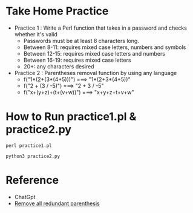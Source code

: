 # Take Home Practice
- Practice 1 : Write a Perl function that takes in a password and checks whether it's valid
  - Passwords must be at least 8 characters long.
  - Between 8-11: requires mixed case letters, numbers and symbols
  - Between 12-15: requires mixed case letters and numbers
  - Between 16-19: requires mixed case letters
  - 20+: any characters desired
- Practice 2 : Parentheses removal function by using any language
  - f("1*(2+(3*(4+5)))") ===> "1*(2+3*(4+5))"
  - f("2 + (3 / -5)") ===> "2 + 3 / -5"
  - f("x+(y+z)+(t+(v+w))") ===> "x+y+z+t+v+w"
  
# How to Run practice1.pl & practice2.py

```
perl practice1.pl
```

```
python3 practice2.py
```


# Reference 
- ChatGpt
- [Remove all redundant parenthesis](https://www.geeksforgeeks.org/remove-all-redundant-parenthesis/)
  